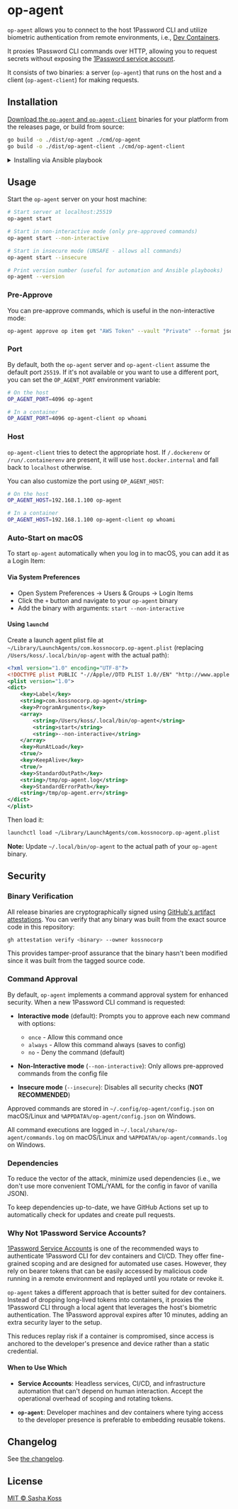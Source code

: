 # op-agent

`op-agent` allows you to connect to the host 1Password CLI and utilize biometric authentication from remote environments, i.e., [Dev Containers](https://containers.dev/).

It proxies 1Password CLI commands over HTTP, allowing you to request secrets without exposing the [1Password service account](https://developer.1password.com/docs/service-accounts/).

It consists of two binaries: a server (`op-agent`) that runs on the host and a client (`op-agent-client`) for making requests.

## Installation

[Download the `op-agent` and `op-agent-client`](https://github.com/kossnocorp/op-agent/releases/latest) binaries for your platform from the releases page, or build from source:

```sh
go build -o ./dist/op-agent ./cmd/op-agent
go build -o ./dist/op-agent-client ./cmd/op-agent-client
```

<details>

<summary>Installing via Ansible playbook</summary>

### Ansible

Here's an example of an Ansible playbook to install `op-agent` and `op-agent-client`:

```yaml
---
- name: Install op-agent and op-agent-client
  hosts: localhost
  connection: local
  vars:
    op_agent_version: "0.2.1"
    op_agent_install_dir: "{{ ansible_env.HOME }}/.local/bin"
    op_agent_arch_map:
      x86_64: amd64
      aarch64: arm64
      armv7l: armv7
    op_agent_os: "{{ ansible_system | lower }}"
    op_agent_arch: "{{ op_agent_arch_map[ansible_architecture] | default(ansible_architecture) }}"
    op_agent_binary_name: "op-agent-{{ op_agent_version }}-{{ op_agent_os }}-{{ op_agent_arch }}"
    op_agent_client_binary_name: "op-agent-client-{{ op_agent_version }}-{{ op_agent_os }}-{{ op_agent_arch }}"
    op_agent_download_url: "https://github.com/kossnocorp/op-agent/releases/download/v{{ op_agent_version }}/{{ op_agent_binary_name }}"
    op_agent_client_download_url: "https://github.com/kossnocorp/op-agent/releases/download/v{{ op_agent_version }}/{{ op_agent_client_binary_name }}"
    op_agent_checksums_url: "https://github.com/kossnocorp/op-agent/releases/download/v{{ op_agent_version }}/checksums.txt"

  tasks:
    - name: Ensure ~/.local/bin directory exists
      file:
        path: "{{ ansible_env.HOME }}/.local/bin"
        state: directory

    - name: Add ~/.local/bin to bash config
      lineinfile:
        path: "{{ ansible_env.HOME }}/.bashrc"
        line: 'export PATH="$HOME/.local/bin:$PATH"'
        create: yes

    - name: Add ~/.local/bin to zsh config
      lineinfile:
        path: "{{ ansible_env.HOME }}/.zshrc"
        line: 'export PATH="$HOME/.local/bin:$PATH"'
        create: yes

    - name: Ensure fish config directory exists
      file:
        path: "{{ ansible_env.HOME }}/.config/fish"
        state: directory

    - name: Add ~/.local/bin to fish config
      lineinfile:
        path: "{{ ansible_env.HOME }}/.config/fish/config.fish"
        line: 'fish_add_path "$HOME/.local/bin"'
        create: yes

    - name: Check if op-agent is installed and get version
      ansible.builtin.command:
        cmd: "{{ op_agent_install_dir }}/op-agent --version"
      register: op_agent_current_version
      changed_when: false
      failed_when: false

    - name: Parse current op-agent version
      ansible.builtin.set_fact:
        current_version: "{{ op_agent_current_version.stdout | trim }}"
      when: op_agent_current_version.rc == 0

    - name: Set current version to 'not installed' if op-agent is not found
      ansible.builtin.set_fact:
        current_version: "not installed"
      when: op_agent_current_version.rc != 0

    - name: Display current and target versions
      ansible.builtin.debug:
        msg:
          - "Current op-agent version: {{ current_version }}"
          - "Target op-agent version: {{ op_agent_version }}"

    - name: Install or update op-agent and op-agent-client if needed
      when: current_version != op_agent_version
      block:
        - name: Create temporary directory for op-agent download
          ansible.builtin.tempfile:
            state: directory
            suffix: op-agent
          register: op_agent_temp_dir

        - name: Download op-agent checksums file
          ansible.builtin.get_url:
            url: "{{ op_agent_checksums_url }}"
            dest: "{{ op_agent_temp_dir.path }}/checksums.txt"
            mode: "0644"

        - name: Download op-agent binary to temp location
          ansible.builtin.get_url:
            url: "{{ op_agent_download_url }}"
            dest: "{{ op_agent_temp_dir.path }}/{{ op_agent_binary_name }}"
            mode: "0755"

        - name: Download op-agent-client binary to temp location
          ansible.builtin.get_url:
            url: "{{ op_agent_client_download_url }}"
            dest: "{{ op_agent_temp_dir.path }}/{{ op_agent_client_binary_name }}"
            mode: "0755"

        - name: Extract expected checksum for op-agent
          ansible.builtin.shell:
            cmd: grep "{{ op_agent_binary_name }}" checksums.txt | awk '{print $1}'
            chdir: "{{ op_agent_temp_dir.path }}"
          register: expected_checksum_agent
          changed_when: false

        - name: Calculate actual checksum of downloaded op-agent binary
          ansible.builtin.shell:
            cmd: sha256sum "{{ op_agent_binary_name }}" | awk '{print $1}'
            chdir: "{{ op_agent_temp_dir.path }}"
          register: actual_checksum_agent
          changed_when: false

        - name: Verify op-agent binary checksum
          ansible.builtin.assert:
            that:
              - expected_checksum_agent.stdout == actual_checksum_agent.stdout
            fail_msg: "Checksum verification failed for op-agent binary"
            success_msg: "Checksum verification passed for op-agent"

        - name: Extract expected checksum for op-agent-client
          ansible.builtin.shell:
            cmd: grep "{{ op_agent_client_binary_name }}" checksums.txt | awk '{print $1}'
            chdir: "{{ op_agent_temp_dir.path }}"
          register: expected_checksum_client
          changed_when: false

        - name: Calculate actual checksum of downloaded op-agent-client binary
          ansible.builtin.shell:
            cmd: sha256sum "{{ op_agent_client_binary_name }}" | awk '{print $1}'
            chdir: "{{ op_agent_temp_dir.path }}"
          register: actual_checksum_client
          changed_when: false

        - name: Verify op-agent-client binary checksum
          ansible.builtin.assert:
            that:
              - expected_checksum_client.stdout == actual_checksum_client.stdout
            fail_msg: "Checksum verification failed for op-agent-client binary"
            success_msg: "Checksum verification passed for op-agent-client"

        - name: Move verified op-agent binary to final location
          ansible.builtin.copy:
            src: "{{ op_agent_temp_dir.path }}/{{ op_agent_binary_name }}"
            dest: "{{ op_agent_install_dir }}/op-agent"
            mode: "0755"
            remote_src: true

        - name: Move verified op-agent-client binary to final location
          ansible.builtin.copy:
            src: "{{ op_agent_temp_dir.path }}/{{ op_agent_client_binary_name }}"
            dest: "{{ op_agent_install_dir }}/op-agent-client"
            mode: "0755"
            remote_src: true

        - name: Verify op-agent installation
          ansible.builtin.command:
            cmd: "{{ op_agent_install_dir }}/op-agent --version"
          register: op_agent_verify
          changed_when: false

        - name: Verify op-agent-client installation
          ansible.builtin.command:
            cmd: "{{ op_agent_install_dir }}/op-agent-client --version"
          register: op_agent_client_verify
          changed_when: false

        - name: Confirm installation versions
          ansible.builtin.assert:
            that:
              - op_agent_verify.rc == 0
              - op_agent_client_verify.rc == 0
              - op_agent_verify.stdout | trim == op_agent_version
              - op_agent_client_verify.stdout | trim == op_agent_version
            fail_msg: "op-agent or op-agent-client installation failed or version mismatch"
            success_msg: "op-agent and op-agent-client v{{ op_agent_version }} successfully installed"

        - name: Clean up temporary directory
          ansible.builtin.file:
            path: "{{ op_agent_temp_dir.path }}"
            state: absent
          when: op_agent_temp_dir.path is defined

    - name: op-agent and op-agent-client are already up to date
      ansible.builtin.debug:
        msg: "op-agent and op-agent-client v{{ op_agent_version }} are already installed"
      when: current_version == op_agent_version
```

Then run:

```bash
ansible-playbook op-agent.yaml
```

</details>

## Usage

Start the `op-agent` server on your host machine:

```sh
# Start server at localhost:25519
op-agent start

# Start in non-interactive mode (only pre-approved commands)
op-agent start --non-interactive

# Start in insecure mode (UNSAFE - allows all commands)
op-agent start --insecure

# Print version number (useful for automation and Ansible playbooks)
op-agent --version
```

### Pre-Approve

You can pre-approve commands, which is useful in the non-interactive mode:

```sh
op-agent approve op item get "AWS Token" --vault "Private" --format json
```

### Port

By default, both the `op-agent` server and `op-agent-client` assume the default port `25519`. If it's not available or you want to use a different port, you can set the `OP_AGENT_PORT` environment variable:

```sh
# On the host
OP_AGENT_PORT=4096 op-agent

# In a container
OP_AGENT_PORT=4096 op-agent-client op whoami
```

### Host

`op-agent-client` tries to detect the appropriate host. If `/.dockerenv` or `/run/.containerenv` are present, it will use `host.docker.internal` and fall back to `localhost` otherwise.

You can also customize the port using `OP_AGENT_HOST`:

```sh
# On the host
OP_AGENT_HOST=192.168.1.100 op-agent

# In a container
OP_AGENT_HOST=192.168.1.100 op-agent-client op whoami
```

### Auto-Start on macOS

To start `op-agent` automatically when you log in to macOS, you can add it as a Login Item:

#### Via System Preferences

- Open System Preferences → Users & Groups → Login Items
- Click the `+` button and navigate to your `op-agent` binary
- Add the binary with arguments: `start --non-interactive`

#### Using `launchd`

Create a launch agent plist file at `~/Library/LaunchAgents/com.kossnocorp.op-agent.plist` (replacing `/Users/koss/.local/bin/op-agent` with the actual path):

```xml
<?xml version="1.0" encoding="UTF-8"?>
<!DOCTYPE plist PUBLIC "-//Apple//DTD PLIST 1.0//EN" "http://www.apple.com/DTDs/PropertyList-1.0.dtd">
<plist version="1.0">
<dict>
    <key>Label</key>
    <string>com.kossnocorp.op-agent</string>
    <key>ProgramArguments</key>
    <array>
        <string>/Users/koss/.local/bin/op-agent</string>
        <string>start</string>
        <string>--non-interactive</string>
    </array>
    <key>RunAtLoad</key>
    <true/>
    <key>KeepAlive</key>
    <true/>
    <key>StandardOutPath</key>
    <string>/tmp/op-agent.log</string>
    <key>StandardErrorPath</key>
    <string>/tmp/op-agent.err</string>
</dict>
</plist>
```

Then load it:

```sh
launchctl load ~/Library/LaunchAgents/com.kossnocorp.op-agent.plist
```

**Note:** Update `~/.local/bin/op-agent` to the actual path of your `op-agent` binary.

## Security

### Binary Verification

All release binaries are cryptographically signed using [GitHub's artifact attestations](https://docs.github.com/en/actions/concepts/security/artifact-attestations). You can verify that any binary was built from the exact source code in this repository:

```sh
gh attestation verify <binary> --owner kossnocorp
```

This provides tamper-proof assurance that the binary hasn't been modified since it was built from the tagged source code.

### Command Approval

By default, `op-agent` implements a command approval system for enhanced security. When a new 1Password CLI command is requested:

- **Interactive mode** (default): Prompts you to approve each new command with options:

  - `once` - Allow this command once
  - `always` - Allow this command always (saves to config)
  - `no` - Deny the command (default)

- **Non-Interactive mode** (`--non-interactive`): Only allows pre-approved commands from the config file

- **Insecure mode** (`--insecure`): Disables all security checks (**NOT RECOMMENDED**)

Approved commands are stored in `~/.config/op-agent/config.json` on macOS/Linux and `%APPDATA%/op-agent/config.json` on Windows.

All command executions are logged in `~/.local/share/op-agent/commands.log` on macOS/Linux and `%APPDATA%/op-agent/commands.log` on Windows.

### Dependencies

To reduce the vector of the attack, minimize used dependencies (i.e., we don't use more convenient TOML/YAML for the config in favor of vanilla JSON).

To keep dependencies up-to-date, we have GitHub Actions set up to automatically check for updates and create pull requests.

### Why Not 1Password Service Accounts?

[1Password Service Accounts](https://developer.1password.com/docs/service-accounts/) is one of the recommended ways to authenticate 1Password CLI for dev containers and CI/CD. They offer fine-grained scoping and are designed for automated use cases. However, they rely on bearer tokens that can be easily accessed by malicious code running in a remote environment and replayed until you rotate or revoke it.

`op-agent` takes a different approach that is better suited for dev containers. Instead of dropping long-lived tokens into containers, it proxies the 1Password CLI through a local agent that leverages the host's biometric authentication. The 1Password approval expires after 10 minutes, adding an extra security layer to the setup.

This reduces replay risk if a container is compromised, since access is anchored to the developer's presence and device rather than a static credential.

#### When to Use Which

- **Service Accounts**: Headless services, CI/CD, and infrastructure automation that can't depend on human interaction. Accept the operational overhead of scoping and rotating tokens.

- **`op-agent`**: Developer machines and dev containers where tying access to the developer presence is preferable to embedding reusable tokens.

## Changelog

See [the changelog](./CHANGELOG.md).

## License

[MIT © Sasha Koss](https://koss.nocorp.me/mit/)
